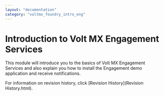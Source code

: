 ```yaml
---
layout: "documentation"
category: "voltmx_foundry_intro_eng"
---
```

                    


# Introduction to Volt MX Engagement Services

This module will introduce you to the basics of Volt MX Engagement Services and also explain you how to install the Engagement demo application and receive notifications.

For information on revision history, click [Revision History](Revision History.html).
